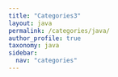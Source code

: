 ```yaml
---
title: "Categories3"
layout: java
permalink: /categories/java/
author_profile: true
taxonomy: java
sidebar:
  nav: "categories"
---
```

